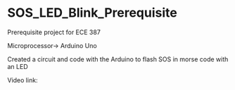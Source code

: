 # SOS_LED_Blink_Prerequisite

Prerequisite project for ECE 387

Microprocessor-> Arduino Uno

Created a circuit and code with the Arduino to flash SOS in morse code with an LED

Video link: 

